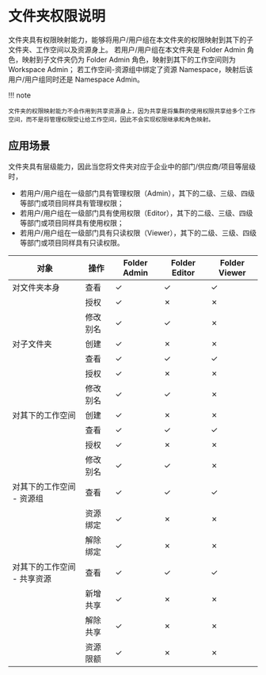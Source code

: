 # 文件夹权限说明

文件夹具有权限映射能力，能够将用户/用户组在本文件夹的权限映射到其下的子文件夹、工作空间以及资源身上。
若用户/用户组在本文件夹是 Folder Admin 角色，映射到子文件夹仍为 Folder Admin 角色，映射到其下的工作空间则为 Workspace Admin；
若工作空间-资源组中绑定了资源 Namespace，映射后该用户/用户组同时还是 Namespace Admin。

!!! note
    
    文件夹的权限映射能力不会作用到共享资源身上，因为共享是将集群的使用权限共享给多个工作空间，而不是将管理权限受让给工作空间，因此不会实现权限继承和角色映射。

## 应用场景

文件夹具有层级能力，因此当您将文件夹对应于企业中的部门/供应商/项目等层级时，

- 若用户/用户组在一级部门具有管理权限（Admin），其下的二级、三级、四级等部门或项目同样具有管理权限；
- 若用户/用户组在一级部门具有使用权限（Editor），其下的二级、三级、四级等部门或项目同样具有使用权限；
- 若用户/用户组在一级部门具有只读权限（Viewer），其下的二级、三级、四级等部门或项目同样具有只读权限。

| 对象                        | 操作     | Folder Admin | Folder Editor | Folder Viewer |
| --------------------------- | -------- | ------------ | ------------- | ------------- |
| 对文件夹本身                | 查看     | &check;            | &check;             | &check;             |
|                             | 授权     | &check;            | &cross;             | &cross;             |
|                             | 修改别名 | &check;            | &check;             | &cross;             |
| 对子文件夹                  | 创建     | &check;            | &cross;             | &cross;             |
|                             | 查看     | &check;            | &check;             | &check;             |
|                             | 授权     | &check;            | &cross;             | &cross;             |
|                             | 修改别名 | &check;            | &check;             | &cross;             |
| 对其下的工作空间            | 创建     | &check;            | &cross;             | &cross;             |
|                             | 查看     | &check;            | &check;             | &check;             |
|                             | 授权     | &check;            | &cross;             | &cross;             |
|                             | 修改别名 | &check;            | &check;             | &cross;             |
| 对其下的工作空间 - 资源组   | 查看     | &check;            | &check;             | &check;             |
|                             | 资源绑定 | &check;            | &cross;             | &cross;             |
|                             | 解除绑定 | &check;            | &cross;             | &cross;             |
| 对其下的工作空间 - 共享资源 | 查看     | &check;            | &check;             | &check;             |
|                             | 新增共享 | &check;            | &cross;             | &cross;             |
|                             | 解除共享 | &check;            | &cross;             | &cross;             |
|                             | 资源限额 | &check;            | &cross;             | &cross;             |
